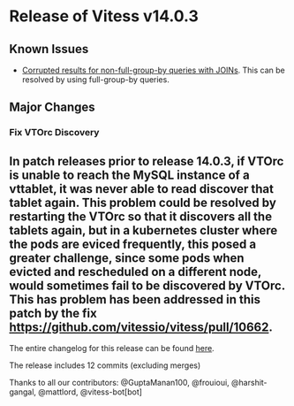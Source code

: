 # Release of Vitess v14.0.3
## Known Issues

- [Corrupted results for non-full-group-by queries with JOINs](https://github.com/vitessio/vitess/issues/11625). This can be resolved by using full-group-by queries.

## Major Changes

### Fix VTOrc Discovery

In patch releases prior to release 14.0.3, if VTOrc is unable to reach the MySQL instance of a vttablet, it was never able to read discover that tablet again.
This problem could be resolved by restarting the VTOrc so that it discovers all the tablets again, but in a kubernetes cluster where the pods are eviced 
frequently, this posed a greater challenge, since some pods when evicted and rescheduled on a different node, would sometimes fail to be discovered by VTOrc.
This has problem has been addressed in this patch by the fix https://github.com/vitessio/vitess/pull/10662.
------------
The entire changelog for this release can be found [here](https://github.com/vitessio/vitess/blob/main/changelog/14.0/14.0.3/14_0_3_changelog.md).

The release includes 12 commits (excluding merges)

Thanks to all our contributors: @GuptaManan100, @frouioui, @harshit-gangal, @mattlord, @vitess-bot[bot]

